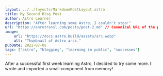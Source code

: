 ```yaml
---
layout: ../../layouts/MarkdownPostLayout.astro
title: My Second Blog Post
author: Astro Learner
description: "After learning some Astro, I couldn't stop!"
url: "https://enrutransl.com/posts/post-2.md" // Canonical URL of the post
image:
    url: "https://docs.astro.build/assets/arc.webp"
    alt: "Thumbnail of Astro arcs."
pubDate: 2022-07-08
tags: ["astro", "blogging", "learning in public", "successes"]
---
```

After a successful first week learning Astro, I decided to try some more. I wrote and imported a small component from memory!